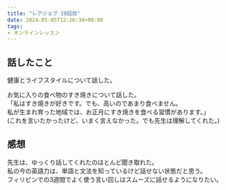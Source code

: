 ```yaml
---
title: "レアジョブ 19回目"
date: 2024-05-05T12:26:34+09:00
tags:
- オンラインレッスン
---
```


## 話したこと

健康とライフスタイルについて話した。

お気に入りの食べ物のすき焼きについて話した。  
「私はすき焼きが好きです。でも、高いのであまり食べません。  
私が生まれ育った地域では、お正月にすき焼きを食べる習慣があります。」  
(これを言いたかったけど、いまく言えなかった。でも先生は理解してくれた。)


## 感想

先生は、ゆっくり話してくれたのほとんど聞き取れた。  
私の今の英語力は、単語と文法を知っているけど話せない状態だと思う。  
フィリピンでの3週間でよく使う言い回しはスムーズに話せるようになりたい。
